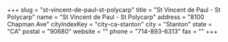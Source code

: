 +++
slug = "st-vincent-de-paul-st-polycarp"
title = "St Vincent de Paul - St Polycarp"
name = "St Vincent de Paul - St Polycarp"
address = "8100 Chapman Ave"
cityIndexKey = "city-ca-stanton"
city = "Stanton"
state = "CA"
postal = "90680"
website = ""
phone = "714-893-6313"
fax = ""
+++
